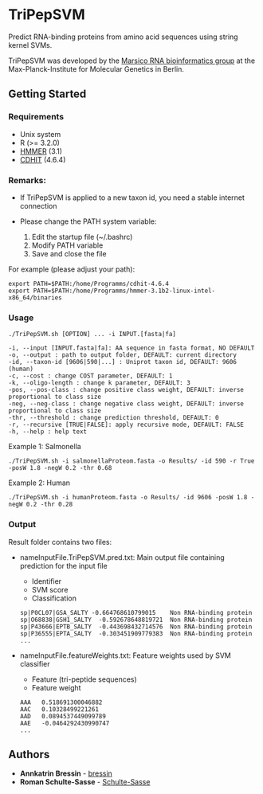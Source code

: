 # TriPepSVM
Predict RNA-binding proteins from amino acid sequences using string kernel SVMs.

TriPepSVM was developed by the [Marsico RNA bioinformatics group](https://www.molgen.mpg.de/2733742/RNA-Bioinformatics) at the Max-Planck-Institute for Molecular Genetics in Berlin.

## Getting Started

### Requirements

* Unix system
* R (>= 3.2.0)
* [HMMER](http://hmmer.org/) (3.1)
* [CDHIT](https://github.com/weizhongli/cdhit) (4.6.4)  

### Remarks:
* If TriPepSVM is applied to a new taxon id, you need a stable internet connection 
* Please change the PATH system variable:

  1. Edit the startup file (~/.bashrc)
  2. Modify PATH variable
  3. Save and close the file

For example (please adjust your path):
```
export PATH=$PATH:/home/Programms/cdhit-4.6.4
export PATH=$PATH:/home/Programms/hmmer-3.1b2-linux-intel-x86_64/binaries
```

### Usage
```
./TriPepSVM.sh [OPTION] ... -i INPUT.[fasta|fa]

-i, --input [INPUT.fasta|fa]: AA sequence in fasta format, NO DEFAULT 
-o, --output : path to output folder, DEFAULT: current directory 
-id, --taxon-id [9606|590|...] : Uniprot taxon id, DEFAULT: 9606 (human) 
-c, --cost : change COST parameter, DEFAULT: 1 
-k, --oligo-length : change k parameter, DEFAULT: 3 
-pos, --pos-class : change positive class weight, DEFAULT: inverse proportional to class size 
-neg, --neg-class : change negative class weight, DEFAULT: inverse proportional to class size 
-thr, --threshold : change prediction threshold, DEFAULT: 0 
-r, --recursive [TRUE|FALSE]: apply recursive mode, DEFAULT: FALSE 
-h, --help : help text
```

Example 1: Salmonella

```
./TriPepSVM.sh -i salmonellaProteom.fasta -o Results/ -id 590 -r True -posW 1.8 -negW 0.2 -thr 0.68
```

Example 2: Human

```
./TriPepSVM.sh -i humanProteom.fasta -o Results/ -id 9606 -posW 1.8 -negW 0.2 -thr 0.28
```
### Output

Result folder contains two files:

* nameInputFile.TriPepSVM.pred.txt: Main output file containing prediction for the input file
  * Identifier
  * SVM score
  * Classification
  
  ```
  sp|P0CL07|GSA_SALTY -0.664768610799015	Non RNA-binding protein
  sp|O68838|GSH1_SALTY	-0.592678648819721	Non RNA-binding protein
  sp|P43666|EPTB_SALTY	-0.443698432714576	Non RNA-binding protein
  sp|P36555|EPTA_SALTY	-0.303451909779383	Non RNA-binding protein
  ...
  ```
  
* nameInputFile.featureWeights.txt: Feature weights used by SVM classifier
  * Feature (tri-peptide sequences)
  * Feature weight
  
  ```
  AAA	0.518691300046882
  AAC	0.10328499221261
  AAD	0.0894537449099789
  AAE	-0.0464292430990747
  ...
  ```

## Authors

* **Annkatrin Bressin** - [bressin](https://github.molgen.mpg.de/bressin)
* **Roman Schulte-Sasse** - [Schulte-Sasse](https://github.com/schulter)

